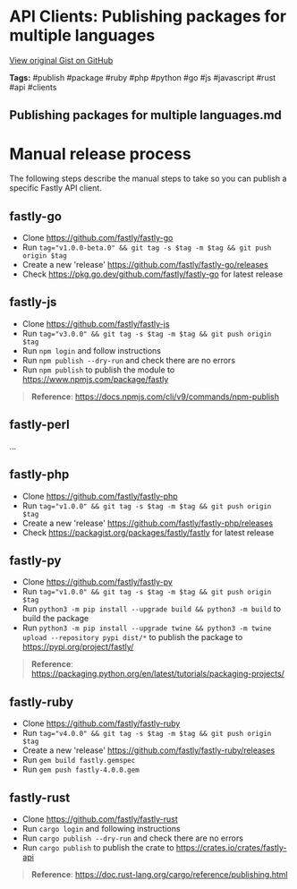 # API Clients: Publishing packages for multiple languages 

[View original Gist on GitHub](https://gist.github.com/Integralist/f9d739957cdec30a6a55b87862175c06)

**Tags:** #publish #package #ruby #php #python #go #js #javascript #rust #api #clients

## Publishing packages for multiple languages.md

# Manual release process

The following steps describe the manual steps to take so you can publish a specific Fastly API client.

## fastly-go

- Clone https://github.com/fastly/fastly-go
- Run `tag="v1.0.0-beta.0" && git tag -s $tag -m $tag && git push origin $tag`
- Create a new 'release' https://github.com/fastly/fastly-go/releases
- Check https://pkg.go.dev/github.com/fastly/fastly-go for latest release

## fastly-js

- Clone https://github.com/fastly/fastly-js
- Run `tag="v3.0.0" && git tag -s $tag -m $tag && git push origin $tag`
- Run `npm login` and follow instructions
- Run `npm publish --dry-run` and check there are no errors
- Run `npm publish` to publish the module to https://www.npmjs.com/package/fastly

> **Reference**: https://docs.npmjs.com/cli/v9/commands/npm-publish

## fastly-perl

...

## fastly-php

- Clone https://github.com/fastly/fastly-php
- Run `tag="v1.0.0" && git tag -s $tag -m $tag && git push origin $tag`
- Create a new 'release' https://github.com/fastly/fastly-php/releases
- Check https://packagist.org/packages/fastly/fastly for latest release

## fastly-py

- Clone https://github.com/fastly/fastly-py
- Run `tag="v1.0.0" && git tag -s $tag -m $tag && git push origin $tag`
- Run `python3 -m pip install --upgrade build && python3 -m build` to build the package
- Run `python3 -m pip install --upgrade twine && python3 -m twine upload --repository pypi dist/*` to publish the package to https://pypi.org/project/fastly/

> **Reference**: https://packaging.python.org/en/latest/tutorials/packaging-projects/

## fastly-ruby

- Clone https://github.com/fastly/fastly-ruby
- Run `tag="v4.0.0" && git tag -s $tag -m $tag && git push origin $tag`
- Create a new 'release' https://github.com/fastly/fastly-ruby/releases
- Run `gem build fastly.gemspec`
- Run `gem push fastly-4.0.0.gem`

## fastly-rust

- Clone https://github.com/fastly/fastly-rust 
- Run `cargo login` and following instructions
- Run `cargo publish --dry-run` and check there are no errors
- Run `cargo publish` to publish the crate to https://crates.io/crates/fastly-api

> **Reference**: https://doc.rust-lang.org/cargo/reference/publishing.html


